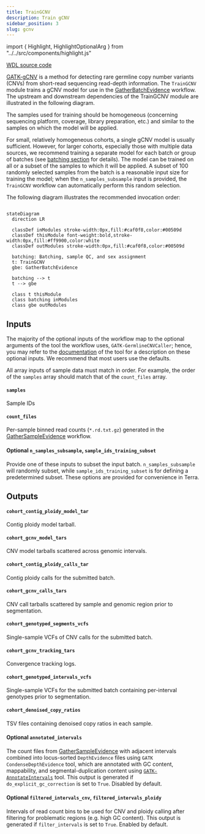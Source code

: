 ```yaml
---
title: TrainGCNV
description: Train gCNV
sidebar_position: 3
slug: gcnv
---
```


import { Highlight, HighlightOptionalArg } from "../../src/components/highlight.js"

[WDL source code](https://github.com/broadinstitute/gatk-sv/blob/main/wdl/TrainGCNV.wdl)

[GATK-gCNV](https://www.nature.com/articles/s41588-023-01449-0)
is a method for detecting rare germline copy number variants (CNVs)
from short-read sequencing read-depth information.
The `TrainGCNV` module trains a gCNV model for use in the [GatherBatchEvidence](./gbe) workflow. 
The upstream and downstream dependencies of the TrainGCNV module are illustrated in the following diagram.

The samples used for training should be homogeneous (concerning sequencing platform, 
coverage, library preparation, etc.) and similar to the samples on which the model will be applied.

For small, relatively homogeneous cohorts, a single gCNV model is usually sufficient. 
However, for larger cohorts, especially those with multiple data sources, 
we recommend training a separate model for each batch or group of batches (see 
[batching section](/docs/execution/joint#batching) for details).
The model can be trained on all or a subset of the samples to which it will be applied. 
A subset of 100 randomly selected samples from the batch is a reasonable
input size for training the model; when the `n_samples_subsample` input is provided, 
the `TrainGCNV` workflow can automatically perform this random selection.

The following diagram illustrates the recommended invocation order:

```mermaid

stateDiagram
  direction LR
  
  classDef inModules stroke-width:0px,fill:#caf0f8,color:#00509d
  classDef thisModule font-weight:bold,stroke-width:0px,fill:#ff9900,color:white
  classDef outModules stroke-width:0px,fill:#caf0f8,color:#00509d

  batching: Batching, sample QC, and sex assignment
  t: TrainGCNV
  gbe: GatherBatchEvidence
  
  batching --> t
  t --> gbe 
  
  class t thisModule
  class batching inModules
  class gbe outModules
```

## Inputs

The majority of the optional inputs of the workflow map to the optional arguments of the 
tool the workflow uses, `GATK-GermlineCNVCaller`; hence, you may refer to the 
[documentation](https://gatk.broadinstitute.org/hc/en-us/articles/360040097712-GermlineCNVCaller) 
of the tool for a description on these optional inputs.  We recommend that most users use the defaults.

All array inputs of sample data must match in order. For example, the order of the `samples` array should match that 
of the `count_files` array.

#### `samples`
Sample IDs

#### `count_files`
Per-sample binned read counts (`*.rd.txt.gz`) generated in the [GatherSampleEvidence](./gse#outputs) workflow.

#### <HighlightOptionalArg>Optional</HighlightOptionalArg> `n_samples_subsample`, `sample_ids_training_subset`
Provide one of these inputs to subset the input batch. `n_samples_subsample` will randomly subset, while 
`sample_ids_training_subset` is for defining a predetermined subset. These options are provided for convenience in Terra.

## Outputs

#### `cohort_contig_ploidy_model_tar`
Contig ploidy model tarball.

#### `cohort_gcnv_model_tars`
CNV model tarballs scattered across genomic intervals.

#### `cohort_contig_ploidy_calls_tar`
Contig ploidy calls for the submitted batch.

#### `cohort_gcnv_calls_tars`
CNV call tarballs scattered by sample and genomic region prior to segmentation.

#### `cohort_genotyped_segments_vcfs`
Single-sample VCFs of CNV calls for the submitted batch.

#### `cohort_gcnv_tracking_tars`
Convergence tracking logs.

#### `cohort_genotyped_intervals_vcfs`
Single-sample VCFs for the submitted batch containing per-interval genotypes prior to segmentation.

#### `cohort_denoised_copy_ratios`
TSV files containing denoised copy ratios in each sample.

#### <HighlightOptionalArg>Optional</HighlightOptionalArg> `annotated_intervals` 
The count files from [GatherSampleEvidence](./gse) with adjacent intervals combined into 
locus-sorted `DepthEvidence` files using `GATK CondenseDepthEvidence` tool, which are
annotated with GC content, mappability, and segmental-duplication content using 
[`GATK-AnnotateIntervals`](https://gatk.broadinstitute.org/hc/en-us/articles/360041416652-AnnotateIntervals)
tool. This output is generated if `do_explicit_gc_correction` is set to `True`. Disabled by default.

#### <HighlightOptionalArg>Optional</HighlightOptionalArg> `filtered_intervals_cnv`, `filtered_intervals_ploidy`
Intervals of read count bins to be used for CNV and ploidy calling after filtering for problematic regions (e.g. 
high GC content). This output is generated if `filter_intervals` is set to `True`. Enabled by default.
